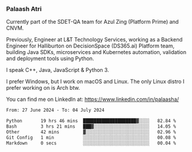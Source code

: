 ### Palaash Atri

Currently part of the SDET-QA team for Azul Zing (Platform Prime) and CNVM. 

Previously, Engineer at L&T Technology Services, working as a Backend Engineer for Halliburton on DecisionSpace (DS365.ai) Platform team, building Java SDKs, microservices and Kubernetes automation, validation and deployment tools using Python.

I speak C++, Java, JavaScript & Python 3.

I prefer Windows, but I work on macOS and Linux. The only Linux distro I prefer working on is Arch btw.

You can find me on LinkedIn at: https://www.linkedin.com/in/palaasha/

<!--START_SECTION:waka-->

```txt
From: 27 June 2024 - To: 04 July 2024

Python       19 hrs 46 mins  ████████████████████▓░░░░   82.84 %
Bash         3 hrs 21 mins   ███▓░░░░░░░░░░░░░░░░░░░░░   14.05 %
Other        42 mins         ▓░░░░░░░░░░░░░░░░░░░░░░░░   02.96 %
Git Config   1 min           ░░░░░░░░░░░░░░░░░░░░░░░░░   00.08 %
Markdown     0 secs          ░░░░░░░░░░░░░░░░░░░░░░░░░   00.04 %
```

<!--END_SECTION:waka-->

